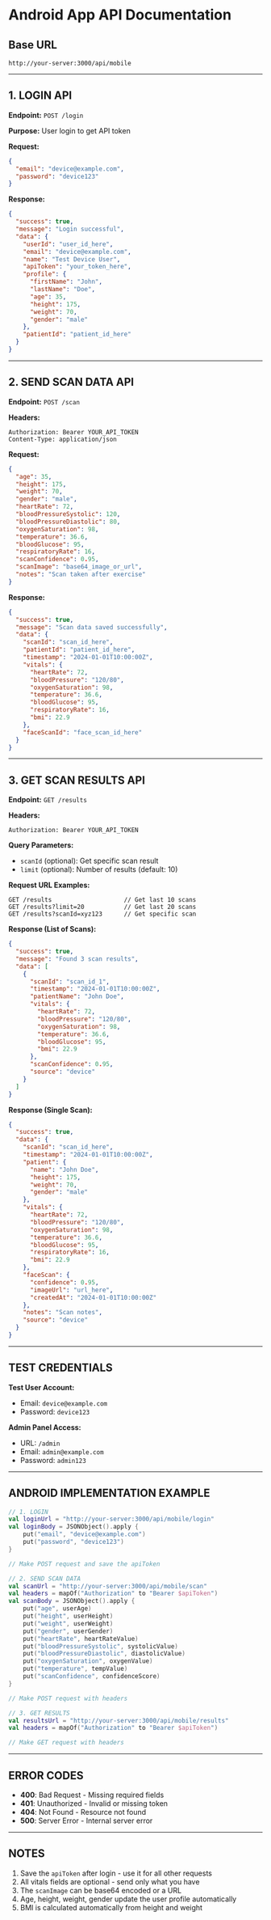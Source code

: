 # Android App API Documentation

## Base URL
```
http://your-server:3000/api/mobile
```

---

## 1. LOGIN API
**Endpoint:** `POST /login`

**Purpose:** User login to get API token

**Request:**
```json
{
  "email": "device@example.com",
  "password": "device123"
}
```

**Response:**
```json
{
  "success": true,
  "message": "Login successful",
  "data": {
    "userId": "user_id_here",
    "email": "device@example.com",
    "name": "Test Device User",
    "apiToken": "your_token_here",
    "profile": {
      "firstName": "John",
      "lastName": "Doe",
      "age": 35,
      "height": 175,
      "weight": 70,
      "gender": "male"
    },
    "patientId": "patient_id_here"
  }
}
```

---

## 2. SEND SCAN DATA API
**Endpoint:** `POST /scan`

**Headers:**
```
Authorization: Bearer YOUR_API_TOKEN
Content-Type: application/json
```

**Request:**
```json
{
  "age": 35,
  "height": 175,
  "weight": 70,
  "gender": "male",
  "heartRate": 72,
  "bloodPressureSystolic": 120,
  "bloodPressureDiastolic": 80,
  "oxygenSaturation": 98,
  "temperature": 36.6,
  "bloodGlucose": 95,
  "respiratoryRate": 16,
  "scanConfidence": 0.95,
  "scanImage": "base64_image_or_url",
  "notes": "Scan taken after exercise"
}
```

**Response:**
```json
{
  "success": true,
  "message": "Scan data saved successfully",
  "data": {
    "scanId": "scan_id_here",
    "patientId": "patient_id_here",
    "timestamp": "2024-01-01T10:00:00Z",
    "vitals": {
      "heartRate": 72,
      "bloodPressure": "120/80",
      "oxygenSaturation": 98,
      "temperature": 36.6,
      "bloodGlucose": 95,
      "respiratoryRate": 16,
      "bmi": 22.9
    },
    "faceScanId": "face_scan_id_here"
  }
}
```

---

## 3. GET SCAN RESULTS API
**Endpoint:** `GET /results`

**Headers:**
```
Authorization: Bearer YOUR_API_TOKEN
```

**Query Parameters:**
- `scanId` (optional): Get specific scan result
- `limit` (optional): Number of results (default: 10)

**Request URL Examples:**
```
GET /results                    // Get last 10 scans
GET /results?limit=20           // Get last 20 scans
GET /results?scanId=xyz123      // Get specific scan
```

**Response (List of Scans):**
```json
{
  "success": true,
  "message": "Found 3 scan results",
  "data": [
    {
      "scanId": "scan_id_1",
      "timestamp": "2024-01-01T10:00:00Z",
      "patientName": "John Doe",
      "vitals": {
        "heartRate": 72,
        "bloodPressure": "120/80",
        "oxygenSaturation": 98,
        "temperature": 36.6,
        "bloodGlucose": 95,
        "bmi": 22.9
      },
      "scanConfidence": 0.95,
      "source": "device"
    }
  ]
}
```

**Response (Single Scan):**
```json
{
  "success": true,
  "data": {
    "scanId": "scan_id_here",
    "timestamp": "2024-01-01T10:00:00Z",
    "patient": {
      "name": "John Doe",
      "height": 175,
      "weight": 70,
      "gender": "male"
    },
    "vitals": {
      "heartRate": 72,
      "bloodPressure": "120/80",
      "oxygenSaturation": 98,
      "temperature": 36.6,
      "bloodGlucose": 95,
      "respiratoryRate": 16,
      "bmi": 22.9
    },
    "faceScan": {
      "confidence": 0.95,
      "imageUrl": "url_here",
      "createdAt": "2024-01-01T10:00:00Z"
    },
    "notes": "Scan notes",
    "source": "device"
  }
}
```

---

## TEST CREDENTIALS

**Test User Account:**
- Email: `device@example.com`
- Password: `device123`

**Admin Panel Access:**
- URL: `/admin`
- Email: `admin@example.com`
- Password: `admin123`

---

## ANDROID IMPLEMENTATION EXAMPLE

```kotlin
// 1. LOGIN
val loginUrl = "http://your-server:3000/api/mobile/login"
val loginBody = JSONObject().apply {
    put("email", "device@example.com")
    put("password", "device123")
}

// Make POST request and save the apiToken

// 2. SEND SCAN DATA
val scanUrl = "http://your-server:3000/api/mobile/scan"
val headers = mapOf("Authorization" to "Bearer $apiToken")
val scanBody = JSONObject().apply {
    put("age", userAge)
    put("height", userHeight)
    put("weight", userWeight)
    put("gender", userGender)
    put("heartRate", heartRateValue)
    put("bloodPressureSystolic", systolicValue)
    put("bloodPressureDiastolic", diastolicValue)
    put("oxygenSaturation", oxygenValue)
    put("temperature", tempValue)
    put("scanConfidence", confidenceScore)
}

// Make POST request with headers

// 3. GET RESULTS
val resultsUrl = "http://your-server:3000/api/mobile/results"
val headers = mapOf("Authorization" to "Bearer $apiToken")

// Make GET request with headers
```

---

## ERROR CODES

- **400**: Bad Request - Missing required fields
- **401**: Unauthorized - Invalid or missing token
- **404**: Not Found - Resource not found
- **500**: Server Error - Internal server error

---

## NOTES

1. Save the `apiToken` after login - use it for all other requests
2. All vitals fields are optional - send only what you have
3. The `scanImage` can be base64 encoded or a URL
4. Age, height, weight, gender update the user profile automatically
5. BMI is calculated automatically from height and weight
